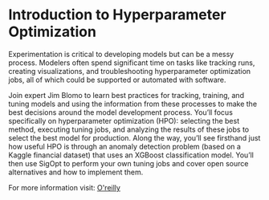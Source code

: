 # Introduction to Hyperparameter Optimization

Experimentation is critical to developing models but can be a messy process. Modelers often spend significant time on tasks like tracking runs, creating visualizations, and troubleshooting hyperparameter optimization jobs, all of which could be supported or automated with software.

Join expert Jim Blomo to learn best practices for tracking, training, and tuning models and using the information from these processes to make the best decisions around the model development process. You’ll focus specifically on hyperparameter optimization (HPO): selecting the best method, executing tuning jobs, and analyzing the results of these jobs to select the best model for production. Along the way, you’ll see firsthand just how useful HPO is through an anomaly detection problem (based on a Kaggle financial dataset) that uses an XGBoost classification model. You’ll then use SigOpt to perform your own tuning jobs and cover open source alternatives and how to implement them.

For more information visit: [O'reilly](https://www.oreilly.com/live-training/courses/introduction-to-hyperparameter-optimization/0636920470830/)
